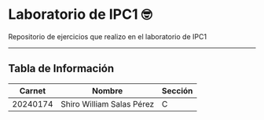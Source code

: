 # Laboratorio de IPC1 🤓

Repositorio de ejercicios que realizo en el laboratorio de IPC1

---

## Tabla de Información

| Carnet   | Nombre                        | Sección |
|----------|-------------------------------|---------|
| 20240174 | Shiro William Salas Pérez      | C       |
